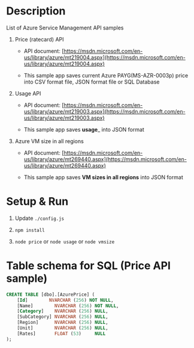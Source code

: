 # Description

List of Azure Service Management API samples

1. Price (ratecard) API

    * API document: [https://msdn.microsoft.com/en-us/library/azure/mt219004.aspx](https://msdn.microsoft.com/en-us/library/azure/mt219004.aspx)

    * This sample app saves current Azure PAYG(MS-AZR-0003p) price into CSV format file, JSON format file or SQL Database

2. Usage API

    * API document: [https://msdn.microsoft.com/en-us/library/azure/mt219003.aspx](https://msdn.microsoft.com/en-us/library/azure/mt219003.aspx)

    * This sample app saves __usage___ into JSON format

3. Azure VM size in all regions

    * API document: [https://msdn.microsoft.com/en-us/library/azure/mt269440.aspx](https://msdn.microsoft.com/en-us/library/azure/mt269440.aspx)

    * This sample app saves __VM sizes in all regions__ into JSON format

# Setup & Run

1. Update `./config.js`

2. `npm install`

3. `node price` or `node usage` or `node vmsize`

# Table schema for SQL (Price API sample)

```sql
CREATE TABLE [dbo].[AzurePrice] (
    [Id]        NVARCHAR (256) NOT NULL,
    [Name]        NVARCHAR (256) NOT NULL,
    [Category]    NVARCHAR (256) NULL,
    [SubCategory] NVARCHAR (256) NULL,
    [Region]      NVARCHAR (256) NULL,
    [Unit]        NVARCHAR (256) NULL,
    [Rates]       FLOAT (53)     NULL
);
```
